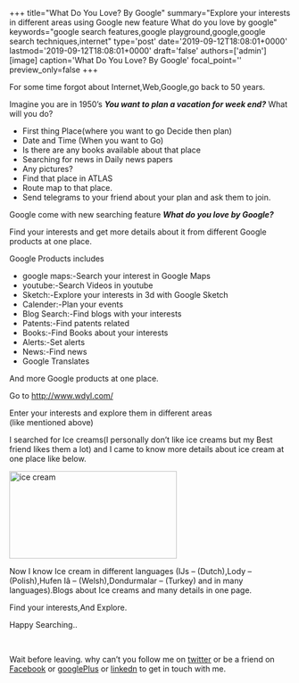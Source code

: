+++
title="What Do You Love? By Google"
summary="Explore your interests in different areas using Google new feature What do you love by google"
keywords="google search features,google playground,google,google search techniques,internet"
type='post'
date='2019-09-12T18:08:01+0000'
lastmod='2019-09-12T18:08:01+0000'
draft='false'
authors=['admin']
[image]
caption='What Do You Love? By Google'
focal_point=''
preview_only=false
+++








For some time forgot about Internet,Web,Google,go back to 50 years.

Imagine you are in 1950’s&nbsp;<em><strong>You want to plan a vacation for week end?</strong></em>&nbsp;What will you do?

<ul><li>First thing Place(where you want to go Decide then plan)</li><li>Date and Time (When you want to Go)</li><li>Is there are any books available about that place</li><li>Searching for news in Daily news papers</li><li>Any pictures?</li><li>Find that place in ATLAS</li><li>Route map to that place.</li><li>Send telegrams to your friend about your plan and ask them to join.</li></ul>





Google come with new searching feature <em><strong>What do you love by Google?</strong></em>

Find your interests and get more details about it from different Google products at one place.

Google Products includes

<ul><li>google maps:-Search your interest in Google Maps</li><li>youtube:-Search Videos in youtube</li><li>Sketch:-Explore your interests in 3d with Google Sketch</li><li>Calender:-Plan your events</li><li>Blog Search:-Find blogs with your interests</li><li>Patents:-Find patents related</li><li>Books:-Find Books about your interests</li><li>Alerts:-Set alerts</li><li>News:-Find news</li><li>Google Translates</li></ul>

And more Google products at one place.

Go to&nbsp;<a href="http://www.wdyl.com/">http://www.wdyl.com/</a>

Enter your interests and explore them in different areas (like&nbsp;mentioned&nbsp;above)

I searched for Ice creams(I personally don’t like ice creams but my Best friend likes them a lot) and I came to know more details about ice cream at one place like below.

<a href="https://arun-arungudellicom.netdna-ssl.com/wp-content/uploads/2012/10/ice-cream1.png"><img class="aligncenter size-medium wp-image-400" title="ice cream" alt="ice cream" src="https://arun-arungudellicom.netdna-ssl.com/wp-content/uploads/2012/10/ice-cream1-300x157.png" width="300" height="157" srcset="https://arun-arungudellicom.netdna-ssl.com/wp-content/uploads/2012/10/ice-cream1-300x157.png 300w, https://arun-arungudellicom.netdna-ssl.com/wp-content/uploads/2012/10/ice-cream1.png 937w" sizes="(max-width: 300px) 100vw, 300px"></a>

Now I know Ice cream in different languages (IJs – (Dutch),Lody – (Polish),Hufen Iâ – (Welsh),Dondurmalar – (Turkey) and in many languages).Blogs about Ice creams and many details in one page.

Find your interests,And Explore.

Happy Searching..

&nbsp;

Wait before leaving.
why can’t you follow me on <a href="https://twitter.com/arungudelli" target="_blank">twitter</a> or be a friend on <a href="https://www.facebook.com/gudelliArun" target="_blank">Facebook</a> or <a href="https://plus.google.com/+ArunkumarGudelli" target="_blank">googlePlus</a> or <a href="https://www.linkedin.com/in/arungudelli/" target="_blank">linkedn</a> to get in touch with me.









